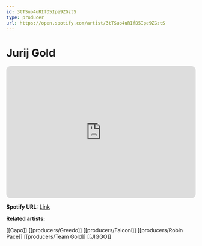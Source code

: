 ```yaml
---
id: 3tTSuo4uRIfD5Ipe9ZGztS
type: producer
url: https://open.spotify.com/artist/3tTSuo4uRIfD5Ipe9ZGztS
---
```

# Jurij Gold

<iframe style="border-radius:12px" src="https://open.spotify.com/embed/artist/3tTSuo4uRIfD5Ipe9ZGztS" width="100%" height="352" frameBorder="0" allowfullscreen="" allow="autoplay; clipboard-write; encrypted-media; fullscreen; picture-in-picture" loading="lazy"></iframe>

**Spotify URL:** [Link](https://open.spotify.com/artist/3tTSuo4uRIfD5Ipe9ZGztS)

**Related artists:**

[[Capo]]
[[producers/Greedo]]
[[producers/Falconi]]
[[producers/Robin Pace]]
[[producers/Team Gold]]
[[JIGGO]]
